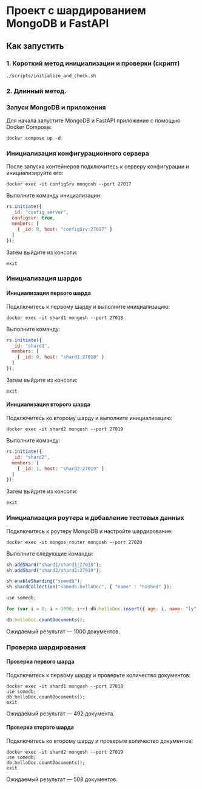 
# Проект с шардированием MongoDB и FastAPI

## Как запустить

### 1. Короткий метод инициализации и проверки (скрипт)
```shell
./scripts/initialize_and_check.sh
```

### 2. Длинный метод. 

### Запуск MongoDB и приложения

Для начала запустите MongoDB и FastAPI приложение с помощью Docker Compose:

```shell
docker compose up -d
```

### Инициализация конфигурационного сервера

После запуска контейнеров подключитесь к серверу конфигурации и инициализируйте его:

```shell
docker exec -it configSrv mongosh --port 27017
```

Выполните команду инициализации:

```javascript
rs.initiate({
  _id: "config_server",
  configsvr: true,
  members: [
    { _id: 0, host: "configSrv:27017" }
  ]
});
```

Затем выйдите из консоли:

```shell
exit
```

### Инициализация шардов

#### Инициализация первого шарда

Подключитесь к первому шарду и выполните инициализацию:

```shell
docker exec -it shard1 mongosh --port 27018
```

Выполните команду:

```javascript
rs.initiate({
  _id: "shard1",
  members: [
    { _id: 0, host: "shard1:27018" }
  ]
});
```

Затем выйдите из консоли:

```shell
exit
```

#### Инициализация второго шарда

Подключитесь ко второму шарду и выполните инициализацию:

```shell
docker exec -it shard2 mongosh --port 27019
```

Выполните команду:

```javascript
rs.initiate({
  _id: "shard2",
  members: [
    { _id: 1, host: "shard2:27019" }
  ]
});
```

Затем выйдите из консоли:

```shell
exit
```

### Инициализация роутера и добавление тестовых данных

Подключитесь к роутеру MongoDB и настройте шардирование:

```shell
docker exec -it mongos_router mongosh --port 27020
```

Выполните следующие команды:

```javascript
sh.addShard("shard1/shard1:27018");
sh.addShard("shard2/shard2:27019");

sh.enableSharding("somedb");
sh.shardCollection("somedb.helloDoc", { "name" : "hashed" });

use somedb;

for (var i = 0; i < 1000; i++) db.helloDoc.insert({ age: i, name: "ly" + i });

db.helloDoc.countDocuments();
```

Ожидаемый результат — 1000 документов.

### Проверка шардирования

#### Проверка первого шарда

Подключитесь к первому шарду и проверьте количество документов:

```shell
docker exec -it shard1 mongosh --port 27018
use somedb;
db.helloDoc.countDocuments();
exit
```

Ожидаемый результат — 492 документа.

#### Проверка второго шарда

Подключитесь ко второму шарду и проверьте количество документов:

```shell
docker exec -it shard2 mongosh --port 27019
use somedb;
db.helloDoc.countDocuments();
exit
```

Ожидаемый результат — 508 документов.